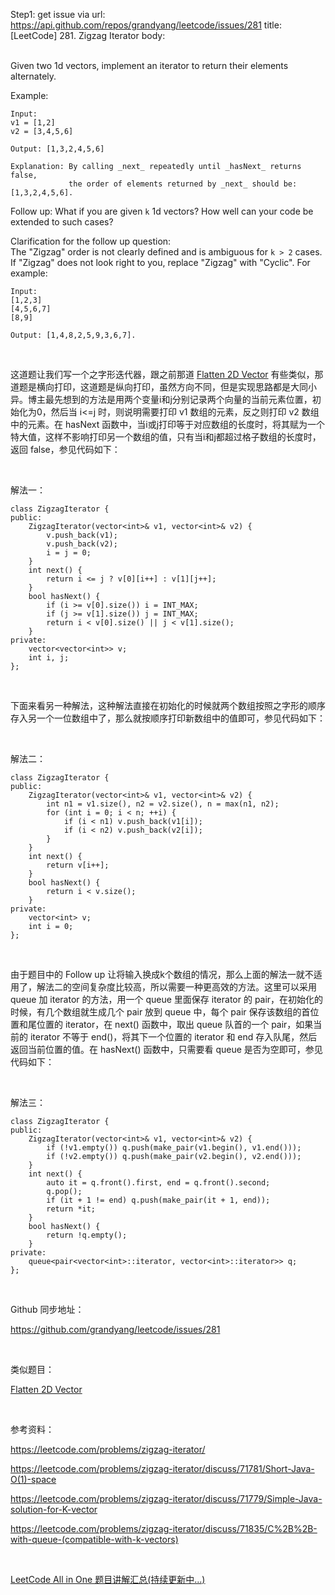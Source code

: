 Step1: get issue via url: https://api.github.com/repos/grandyang/leetcode/issues/281 
 title:[LeetCode] 281. Zigzag Iterator 
 body:  
  

Given two 1d vectors, implement an iterator to return their elements alternately.

Example:
    
    
    Input:
    v1 = [1,2]
    v2 = [3,4,5,6] 
    
    Output: [1,3,2,4,5,6]
    
    Explanation: By calling _next_ repeatedly until _hasNext_ returns false, 
                 the order of elements returned by _next_ should be: [1,3,2,4,5,6].

Follow up: What if you are given `k` 1d vectors? How well can your code be extended to such cases?

Clarification for the follow up question:  
The "Zigzag" order is not clearly defined and is ambiguous for `k > 2` cases. If "Zigzag" does not look right to you, replace "Zigzag" with "Cyclic". For example:
    
    
    Input:
    [1,2,3]
    [4,5,6,7]
    [8,9]
    
    Output: [1,4,8,2,5,9,3,6,7].

 

这道题让我们写一个之字形迭代器，跟之前那道 [Flatten 2D Vector](http://www.cnblogs.com/grandyang/p/5209621.html) 有些类似，那道题是横向打印，这道题是纵向打印，虽然方向不同，但是实现思路都是大同小异。博主最先想到的方法是用两个变量i和j分别记录两个向量的当前元素位置，初始化为0，然后当 i<=j 时，则说明需要打印 v1 数组的元素，反之则打印 v2 数组中的元素。在 hasNext 函数中，当i或j打印等于对应数组的长度时，将其赋为一个特大值，这样不影响打印另一个数组的值，只有当i和j都超过格子数组的长度时，返回 false，参见代码如下：

 

解法一：
    
    
    class ZigzagIterator {
    public:
        ZigzagIterator(vector<int>& v1, vector<int>& v2) {
            v.push_back(v1);
            v.push_back(v2);
            i = j = 0;
        }
        int next() {
            return i <= j ? v[0][i++] : v[1][j++];
        }
        bool hasNext() {
            if (i >= v[0].size()) i = INT_MAX;
            if (j >= v[1].size()) j = INT_MAX;
            return i < v[0].size() || j < v[1].size();
        }
    private:
        vector<vector<int>> v;
        int i, j;
    };

 

下面来看另一种解法，这种解法直接在初始化的时候就两个数组按照之字形的顺序存入另一个一位数组中了，那么就按顺序打印新数组中的值即可，参见代码如下：

 

解法二：
    
    
    class ZigzagIterator {
    public:
        ZigzagIterator(vector<int>& v1, vector<int>& v2) {
            int n1 = v1.size(), n2 = v2.size(), n = max(n1, n2);
            for (int i = 0; i < n; ++i) {
                if (i < n1) v.push_back(v1[i]);
                if (i < n2) v.push_back(v2[i]);
            }
        }
        int next() {
            return v[i++];
        }
        bool hasNext() {
            return i < v.size();
        }
    private:
        vector<int> v;
        int i = 0;
    };

 

由于题目中的 Follow up 让将输入换成k个数组的情况，那么上面的解法一就不适用了，解法二的空间复杂度比较高，所以需要一种更高效的方法。这里可以采用 queue 加 iterator 的方法，用一个 queue 里面保存 iterator 的 pair，在初始化的时候，有几个数组就生成几个 pair 放到 queue 中，每个 pair 保存该数组的首位置和尾位置的 iterator，在 next() 函数中，取出 queue 队首的一个 pair，如果当前的 iterator 不等于 end()，将其下一个位置的 iterator 和 end 存入队尾，然后返回当前位置的值。在 hasNext() 函数中，只需要看 queue 是否为空即可，参见代码如下：

 

解法三：
    
    
    class ZigzagIterator {
    public:
        ZigzagIterator(vector<int>& v1, vector<int>& v2) {
            if (!v1.empty()) q.push(make_pair(v1.begin(), v1.end()));
            if (!v2.empty()) q.push(make_pair(v2.begin(), v2.end()));
        }
        int next() {
            auto it = q.front().first, end = q.front().second;
            q.pop();
            if (it + 1 != end) q.push(make_pair(it + 1, end));
            return *it;
        }
        bool hasNext() {
            return !q.empty();
        }
    private:
        queue<pair<vector<int>::iterator, vector<int>::iterator>> q;
    };

 

Github 同步地址：

<https://github.com/grandyang/leetcode/issues/281>

 

类似题目：

[Flatten 2D Vector](http://www.cnblogs.com/grandyang/p/5209621.html)

 

参考资料：

<https://leetcode.com/problems/zigzag-iterator/>

<https://leetcode.com/problems/zigzag-iterator/discuss/71781/Short-Java-O(1)-space>

<https://leetcode.com/problems/zigzag-iterator/discuss/71779/Simple-Java-solution-for-K-vector>

<https://leetcode.com/problems/zigzag-iterator/discuss/71835/C%2B%2B-with-queue-(compatible-with-k-vectors)>

 

[LeetCode All in One 题目讲解汇总(持续更新中...)](http://www.cnblogs.com/grandyang/p/4606334.html)
